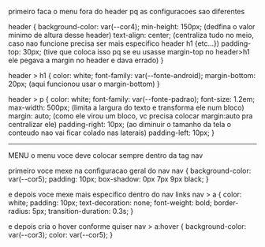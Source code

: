 primeiro faca o menu fora do header pq as configuracoes sao diferentes

header {
    background-color: var(--cor4);
    min-height: 150px; (dedfina o valor minimo de altura desse header)
    text-align: center; (centraliza tudo no meio, caso nao funcione precisa ser mais especifico header h1 {etc...})
    padding-top: 30px; (tive que coloca isso pq se eu usasse margin-top no header>h1 ele pegava a margin no header e dava errado)
}


header > h1 {
    color: white;
    font-family: var(--fonte-android);
    margin-bottom: 20px; (aqui funcionou usar o margin-bottom)
}

header > p {
    color: white;
    font-family: var(--fonte-padrao);
    font-size: 1.2em;
    max-width: 500px; (limita a largura do texto e transforma ele num bloco)
    margin: auto; (como ele virou um bloco, vc precisa colocar margin:auto pra centralizar ele)
    padding-right: 10px; (ao diminuir o tamanho da tela o conteudo nao vai ficar colado nas laterais)
    padding-left: 10px;
}

______________________________________________________________________________________________________
MENU
o menu voce deve colocar sempre dentro da tag nav

primeiro voce mexe na configuracao geral do nav
nav {
    background-color: var(--cor5);
    padding: 10px;
    box-shadow: 0px 7px 9px black;
}

e depois voce mexe mais especifico dentro do nav links
nav > a {
    color: white;
    padding: 10px;
    text-decoration: none;
    font-weight: bold;
    border-radius: 5px;
    transition-duration: 0.3s;
}

e depois cria o hover conforme quiser
nav > a:hover {
    background-color: var(--cor3);
    color: var(--cor5);
}
